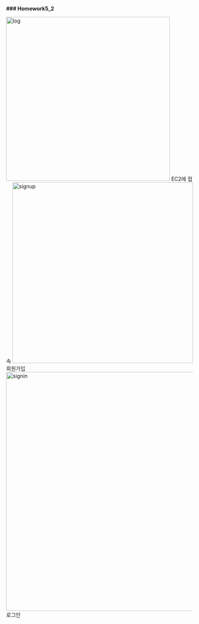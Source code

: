 **### Homework5_2**

<img width="442" alt="log" src="https://user-images.githubusercontent.com/52529595/82790954-e2cc7a80-9ea7-11ea-92b7-376e38ccc3af.PNG">
EC2에 접속

<img width="487" alt="signup" src="https://user-images.githubusercontent.com/52529595/82791257-5ff7ef80-9ea8-11ea-8a3c-5b734580dd43.PNG">
회원가입

<img width="644" alt="signin" src="https://user-images.githubusercontent.com/52529595/82791262-64240d00-9ea8-11ea-9286-a82fe38c5afc.PNG">
로그인
